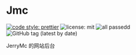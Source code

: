 # Jmc

[![code style: prettier](https://img.shields.io/badge/code_style-prettier-ff69b4.svg)](https://github.com/prettier/prettier)
![license: mit](https://img.shields.io/badge/license-MIT-yellow)
![all passedd](https://img.shields.io/badge/tests-100%25%20passed-green)
![GitHub tag (latest by date)](https://img.shields.io/github/v/tag/bcmRayCrazy-coder/jmc)

JerryMc 的网站后台
